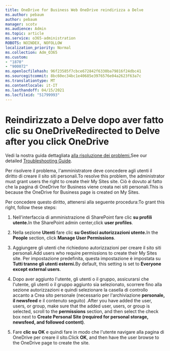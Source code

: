 ```yaml
---
title: OneDrive for Business Web OneDrive reindirizza a Delve
ms.author: pebaum
author: pebaum
manager: scotv
ms.audience: Admin
ms.topic: article
ms.service: o365-administration
ROBOTS: NOINDEX, NOFOLLOW
localization_priority: Normal
ms.collection: Adm_O365
ms.custom:
- "1870"
- "900072"
ms.openlocfilehash: 96f23585f7cbce672842f6330ba79816f24dbc41
ms.sourcegitcommit: 8bc60ec34bc1e40685e3976576e04a2623f63a7c
ms.translationtype: MT
ms.contentlocale: it-IT
ms.lasthandoff: 04/15/2021
ms.locfileid: "51799993"
---
```

# <a name="redirected-to-delve-after-you-click-onedrive"></a><span data-ttu-id="2f402-102">Reindirizzato a Delve dopo aver fatto clic su OneDrive</span><span class="sxs-lookup"><span data-stu-id="2f402-102">Redirected to Delve after you click OneDrive</span></span>

<span data-ttu-id="2f402-103">Vedi la nostra guida dettagliata [alla risoluzione dei problemi.](https://docs.microsoft.com/sharepoint/support/sites/troubleshooting-guide-for-sites-stopped-at-provisioning)</span><span class="sxs-lookup"><span data-stu-id="2f402-103">See our detailed [Troubleshooting Guide](https://docs.microsoft.com/sharepoint/support/sites/troubleshooting-guide-for-sites-stopped-at-provisioning).</span></span>

<span data-ttu-id="2f402-104">Per risolvere il problema, l'amministratore deve concedere agli utenti il diritto di creare il sito siti personali.</span><span class="sxs-lookup"><span data-stu-id="2f402-104">To resolve this problem, the administrator must grant users the right to create their My Sites site.</span></span> <span data-ttu-id="2f402-105">Ciò è dovuto al fatto che la pagina di OneDrive for Business viene creata nei siti personali.</span><span class="sxs-lookup"><span data-stu-id="2f402-105">This is because the OneDrive for Business page is created on My Sites.</span></span>

<span data-ttu-id="2f402-106">Per concedere questo diritto, attenersi alla seguente procedura:</span><span class="sxs-lookup"><span data-stu-id="2f402-106">To grant this right, follow these steps:</span></span>

1. <span data-ttu-id="2f402-107">Nell'interfaccia di amministrazione di SharePoint fare clic **su profili utente.**</span><span class="sxs-lookup"><span data-stu-id="2f402-107">In the SharePoint admin center,click **user profiles**.</span></span>

2. <span data-ttu-id="2f402-108">Nella sezione **Utenti** fare clic **su Gestisci autorizzazioni utente.**</span><span class="sxs-lookup"><span data-stu-id="2f402-108">In the **People** section, click **Manage User Permissions**.</span></span>

3. <span data-ttu-id="2f402-109">Aggiungere gli utenti che richiedono autorizzazioni per creare il sito siti personali.</span><span class="sxs-lookup"><span data-stu-id="2f402-109">Add users who require permissions to create their My Sites site.</span></span> <span data-ttu-id="2f402-110">Per impostazione predefinita, questa impostazione è impostata su **Tutti tranne gli utenti esterni.**</span><span class="sxs-lookup"><span data-stu-id="2f402-110">By default, this setting is set to **Everyone except external users**.</span></span>

4. <span data-ttu-id="2f402-111">Dopo aver aggiunto l'utente, gli utenti o il gruppo, assicurarsi che l'utente, gli utenti o il gruppo aggiunto sia selezionato, scorrere fino alla sezione autorizzazioni e quindi selezionare la casella di controllo accanto a Crea sito personale (necessario per l'archiviazione  **personale, il newsfeed** e il contenuto seguito) .</span><span class="sxs-lookup"><span data-stu-id="2f402-111">After you have added the user, users, or group, make sure that the added user, users, or group is selected, scroll to the **permissions** section, and then select the check box next to **Create Personal Site (required for personal storage, newsfeed, and followed content)**.</span></span>

5. <span data-ttu-id="2f402-112">Fare **clic su OK** e quindi fare in modo che l'utente navigare alla pagina di OneDrive per creare il sito.</span><span class="sxs-lookup"><span data-stu-id="2f402-112">Click **OK**, and then have the user browse to the OneDrive page to create the site.</span></span>
